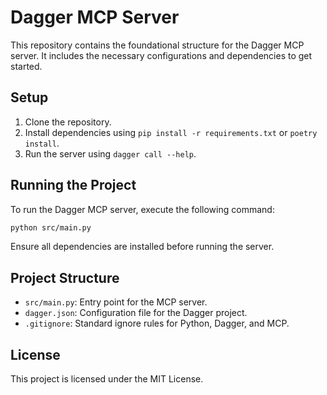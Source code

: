 # Dagger MCP Server

This repository contains the foundational structure for the Dagger MCP server. It includes the necessary configurations and dependencies to get started.

## Setup

1. Clone the repository.
2. Install dependencies using `pip install -r requirements.txt` or `poetry install`.
3. Run the server using `dagger call --help`.

## Running the Project

To run the Dagger MCP server, execute the following command:

```bash
python src/main.py
```

Ensure all dependencies are installed before running the server.

## Project Structure

- `src/main.py`: Entry point for the MCP server.
- `dagger.json`: Configuration file for the Dagger project.
- `.gitignore`: Standard ignore rules for Python, Dagger, and MCP.

## License

This project is licensed under the MIT License.
